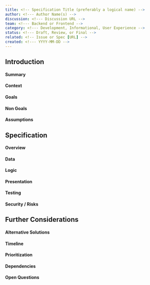 ```yaml
---
title: <!-- Specification Title (preferably a logical name) -->
author: <!--- Author Name(s) -->
discussion: <!--- Discussion URL -->
team: <!--- Backend or Frontend -->
category: <!--- Development, Informational, User Experience -->
status: <!--- Draft, Review, or Final -->
related: <!-- Issue or Spec [URL] -->
created: <!--- YYYY-MM-DD -->
---
```


## Introduction

#### Summary   
<!--- Summary of the spec. Describe what it does -->

#### Context
<!-- Why is this being introduced. Give background and rationale -->

#### Goals
<!--- What is goal this will accomplish -->

#### Non Goals
<!--- What is not to be included with this -->

#### Assumptions
<!-- Conditions and resources that need to be present and accessible for the solution to work as described -->

## Specification

#### Overview
<!--- Describe the solution in detail -->

#### Data
<!-- Data Models / Schemas Requirements -->

#### Logic
<!--- APIs / Pseudocode / Flowcharts / Conditions / Limitations -->

#### Presentation
<!--- UI / UX / Wireframes / Mockups / Design -->

#### Testing
<!--- Testing Requirements -->

#### Security / Risks
<!--- Security / Risks Considerations -->

## Further Considerations

#### Alternative Solutions
<!-- Describe alternative solutions or implementations if any exist -->

#### Timeline
<!--- Estimated timeline to complete / list any milestones -->

#### Prioritization
<!--- How this fits into the roadmap -->

#### Dependencies
<!--- Dependencies on other specs -->

#### Open Questions
<!--- Open questions that need to be answered -->




